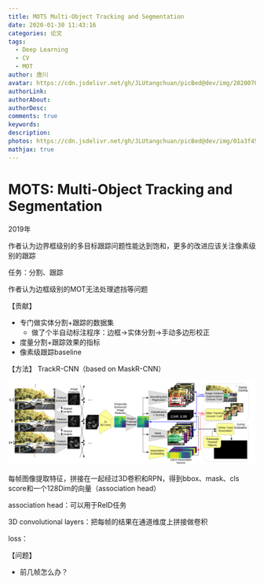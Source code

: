 ```yaml
---
title: MOTS Multi-Object Tracking and Segmentation
date: 2020-01-30 11:43:16
categories: 论文
tags:
  - Deep Learning
  - CV
  - MOT
author: 唐川
avatar: https://cdn.jsdelivr.net/gh/JLUtangchuan/picBed@dev/img/20200704232008.jpg
authorLink: 
authorAbout: 
authorDesc: 
comments: true
keywords: 
description: 
photos: https://cdn.jsdelivr.net/gh/JLUtangchuan/picBed@dev/img/01a3f4589ea315a801219c77c63f72.jpg@1280w_1l_2o_100sh.jpg
mathjax: true
---
```



# MOTS: Multi-Object Tracking and Segmentation

2019年

作者认为边界框级别的多目标跟踪问题性能达到饱和，更多的改进应该关注像素级别的跟踪

任务：分割、跟踪

作者认为边框级别的MOT无法处理遮挡等问题

【贡献】

- 专门做实体分割+跟踪的数据集
   - 做了个半自动标注程序：边框->实体分割->手动多边形校正
- 度量分割+跟踪效果的指标
- 像素级跟踪baseline

【方法】 TrackR-CNN（based on MaskR-CNN）

![image-20200322190152012](https://raw.githubusercontent.com/JLUtangchuan/picBed/dev/image-20200322190152012.png)

每帧图像提取特征，拼接在一起经过3D卷积和RPN，得到bbox、mask、cls score和一个128Dim的向量（association head）

association head：可以用于ReID任务

3D convolutional layers：把每帧的结果在通道维度上拼接做卷积

loss：

【问题】

- 前几帧怎么办？